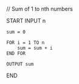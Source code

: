 // Sum of 1 to nth numbers

START
    INPUT n
    
    sum = 0
    
    FOR i = 1 TO n
        sum = sum + i
    END FOR
    
    OUTPUT sum
END